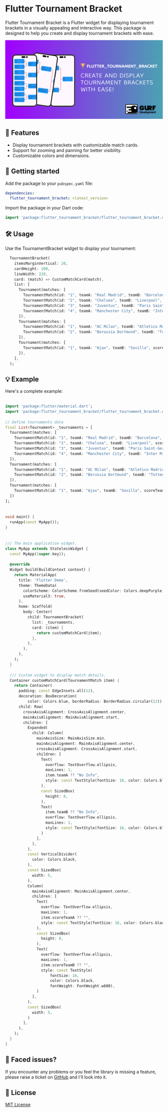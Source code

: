 # Flutter Tournament Bracket

Flutter Tournament Bracket is a Flutter widget for displaying tournament brackets in a visually appealing and
interactive way. This package is designed to help you create and display tournament brackets with ease.

![Cover](https://github.com/Farid023/flutter_tournament_bracket/blob/main/assets/cover.png?raw=true)

## 🌟 Features

- Display tournament brackets with customizable match cards.
- Support for zooming and panning for better visibility.
- Customizable colors and dimensions.

## 🚀 Getting started

Add the package to your `pubspec.yaml` file:

```yaml
dependencies:
  flutter_tournament_bracket: <latest_version>
```

Import the package in your Dart code:

```dart
import 'package:flutter_tournament_bracket/flutter_tournament_bracket.dart';
```

## 🛠️ Usage

Use the TournamentBracket widget to display your tournament:

```dart
  TournamentBracket(
    itemsMarginVertical: 20,
    cardHeight: 100,
    lineWidth: 220,
    card: (match) => CustomMatchCard(match),
    list: [
      Tournament(matches: [
        TournamentMatch(id: "1", teamA: "Real Madrid", teamB: "Barcelona", scoreTeamA: "3", scoreTeamB: "1"),
        TournamentMatch(id: "2", teamA: "Chelsea", teamB: "Liverpool", scoreTeamA: "0", scoreTeamB: "1"),
        TournamentMatch(id: "3", teamA: "Juventus", teamB: "Paris Saint-Germain", scoreTeamA: "0", scoreTeamB: "2"),
        TournamentMatch(id: "4", teamA: "Manchester City", teamB: "Inter Milan", scoreTeamA: "4", scoreTeamB: "2"),
      ]),
      Tournament(matches: [
        TournamentMatch(id: "1", teamA: "AC Milan", teamB: "Atletico Madrid", scoreTeamA: "4", scoreTeamB: "0"),
        TournamentMatch(id: "2", teamA: "Borussia Dortmund", teamB: "Tottenham Hotspur", scoreTeamA: "2", scoreTeamB: "1"),
      ]),
      Tournament(matches: [
        TournamentMatch(id: "1", teamA: "Ajax", teamB: "Sevilla", scoreTeamA: "4", scoreTeamB: "3"),
      ]),
    ],
  );

```

## 💡 Example

Here's a complete example:

```dart

import 'package:flutter/material.dart';
import 'package:flutter_tournament_bracket/flutter_tournament_bracket.dart';

// Define tournaments data
final List<Tournament> _tournaments = [
  Tournament(matches: [
    TournamentMatch(id: "1", teamA: "Real Madrid", teamB: "Barcelona", scoreTeamA: "3", scoreTeamB: "1"),
    TournamentMatch(id: "2", teamA: "Chelsea", teamB: "Liverpool", scoreTeamA: "0", scoreTeamB: "1"),
    TournamentMatch(id: "3", teamA: "Juventus", teamB: "Paris Saint-Germain", scoreTeamA: "0", scoreTeamB: "2"),
    TournamentMatch(id: "4", teamA: "Manchester City", teamB: "Inter Milan", scoreTeamA: "4", scoreTeamB: "2"),
  ]),
  Tournament(matches: [
    TournamentMatch(id: "1", teamA: "AC Milan", teamB: "Atletico Madrid", scoreTeamA: "4", scoreTeamB: "0"),
    TournamentMatch(id: "2", teamA: "Borussia Dortmund", teamB: "Tottenham Hotspur", scoreTeamA: "2", scoreTeamB: "1"),
  ]),
  Tournament(matches: [
    TournamentMatch(id: "1", teamA: "Ajax", teamB: "Sevilla", scoreTeamA: "4", scoreTeamB: "3"),
  ])
];


void main() {
  runApp(const MyApp());
}


/// The main application widget.
class MyApp extends StatelessWidget {
  const MyApp({super.key});

  @override
  Widget build(BuildContext context) {
    return MaterialApp(
      title: 'Flutter Demo',
      theme: ThemeData(
        colorScheme: ColorScheme.fromSeed(seedColor: Colors.deepPurple),
        useMaterial3: true,
      ),
      home: Scaffold(
        body: Center(
          child: TournamentBracket(
            list: _tournaments,
            card: (item) {
              return customMatchCard(item);
            },
          ),
        ),
      ),
    );
  }

  /// Custom widget to display match details.
  Container customMatchCard(TournamentMatch item) {
    return Container(
      padding: const EdgeInsets.all(12),
      decoration: BoxDecoration(
          color: Colors.blue, borderRadius: BorderRadius.circular(12)),
      child: Row(
        crossAxisAlignment: CrossAxisAlignment.center,
        mainAxisAlignment: MainAxisAlignment.start,
        children: [
          Expanded(
            child: Column(
              mainAxisSize: MainAxisSize.min,
              mainAxisAlignment: MainAxisAlignment.center,
              crossAxisAlignment: CrossAxisAlignment.start,
              children: [
                Text(
                  overflow: TextOverflow.ellipsis,
                  maxLines: 1,
                  item.teamA ?? "No Info",
                  style: const TextStyle(fontSize: 16, color: Colors.black),
                ),
                const SizedBox(
                  height: 8,
                ),
                Text(
                  item.teamB ?? "No Info",
                  overflow: TextOverflow.ellipsis,
                  maxLines: 1,
                  style: const TextStyle(fontSize: 16, color: Colors.black),
                )
              ],
            ),
          ),
          const VerticalDivider(
            color: Colors.black,
          ),
          const SizedBox(
            width: 5,
          ),
          Column(
            mainAxisAlignment: MainAxisAlignment.center,
            children: [
              Text(
                overflow: TextOverflow.ellipsis,
                maxLines: 1,
                item.scoreTeamA ?? "",
                style: const TextStyle(fontSize: 16, color: Colors.black),
              ),
              const SizedBox(
                height: 8,
              ),
              Text(
                overflow: TextOverflow.ellipsis,
                maxLines: 1,
                item.scoreTeamB ?? "",
                style: const TextStyle(
                    fontSize: 16,
                    color: Colors.black,
                    fontWeight: FontWeight.w600),
              )
            ],
          ),
          const SizedBox(
            width: 5,
          )
        ],
      ),
    );
  }
}

```

## 🐞 Faced issues?

If you encounter any problems or you feel the library is missing a feature, please raise a ticket on <a href=https://github.com/Farid023/flutter_tournament_bracket/issues>GitHub</a> and I'll look into it.

## 📃 License

<a href="https://github.com/Farid023/flutter_tournament_bracket/blob/main/LICENSE">MIT License</a>